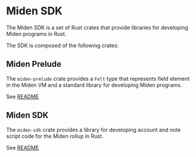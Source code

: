 # Miden SDK

The Miden SDK is a set of Rust crates that provide libraries for developing Miden programs in Rust. 

The SDK is composed of the following crates:

## Miden Prelude

The `miden-prelude` crate provides a `Felt` type that represents field element in the Miden VM and a standard library for developing Miden programs.

See [README](prelude/README.md)

## Miden SDK

The `miden-sdk` crate provides a library for developing account and note script code for the Miden rollup in Rust.

See [README](sdk/README.md)
